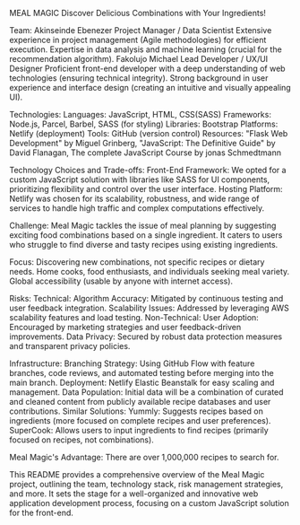 MEAL MAGIC
Discover Delicious Combinations with Your Ingredients!

Team:
Akinseinde Ebenezer
Project Manager / Data Scientist
Extensive experience in project management (Agile methodologies) for efficient execution.
Expertise in data analysis and machine learning (crucial for the recommendation algorithm).
Fakolujo Michael
Lead Developer / UX/UI Designer
Proficient front-end developer with a deep understanding of web technologies (ensuring technical integrity).
Strong background in user experience and interface design (creating an intuitive and visually appealing UI).

Technologies:
Languages: JavaScript, HTML, CSS(SASS)
Frameworks: Node.js, Parcel, Barbel, SASS (for styling)
Libraries: Bootstrap
Platforms: Netlify (deployment)
Tools: GitHub (version control)
Resources: "Flask Web Development" by Miguel Grinberg, "JavaScript: The Definitive Guide" by David Flanagan, The complete JavaScript Course by jonas Schmedtmann

Technology Choices and Trade-offs:
Front-End Framework: We opted for a custom JavaScript solution with libraries like SASS for UI components, prioritizing flexibility and control over the user interface.
Hosting Platform: Netlify was chosen for its scalability, robustness, and wide range of services to handle high traffic and complex computations effectively.

Challenge:
Meal Magic tackles the issue of meal planning by suggesting exciting food combinations based on a single ingredient. It caters to users who struggle to find diverse and tasty recipes using existing ingredients.

Focus:
Discovering new combinations, not specific recipes or dietary needs.
Home cooks, food enthusiasts, and individuals seeking meal variety.
Global accessibility (usable by anyone with internet access).

Risks:
Technical:
Algorithm Accuracy: Mitigated by continuous testing and user feedback integration.
Scalability Issues: Addressed by leveraging AWS scalability features and load testing.
Non-Technical:
User Adoption: Encouraged by marketing strategies and user feedback-driven improvements.
Data Privacy: Secured by robust data protection measures and transparent privacy policies.

Infrastructure:
Branching Strategy: Using GitHub Flow with feature branches, code reviews, and automated testing before merging into the main branch.
Deployment: Netlify Elastic Beanstalk for easy scaling and management.
Data Population: Initial data will be a combination of curated and cleaned content from publicly available recipe databases and user contributions.
Similar Solutions:
Yummly: Suggests recipes based on ingredients (more focused on complete recipes and user preferences).
SuperCook: Allows users to input ingredients to find recipes (primarily focused on recipes, not combinations).

Meal Magic's Advantage:
There are over 1,000,000 recipes to search for.

This README provides a comprehensive overview of the Meal Magic project, outlining the team, technology stack, risk management strategies, and more. It sets the stage for a well-organized and innovative web application development process, focusing on a custom JavaScript solution for the front-end.
